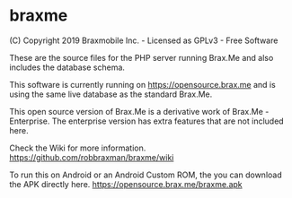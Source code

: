 # braxme
(C) Copyright 2019 Braxmobile Inc. - 
Licensed as GPLv3 - Free Software

These are the source files for the PHP server running Brax.Me and
also includes the database schema.

This software is currently running on https://opensource.brax.me
and is using the same live database as the standard Brax.Me.

This open source version of Brax.Me is a derivative work of Brax.Me - Enterprise.
The enterprise version has extra features that are not included
here.

Check the Wiki for more information. https://github.com/robbraxman/braxme/wiki

To run this on Android or an Android Custom ROM, the you can download the APK directly here.
https://opensource.brax.me/braxme.apk
